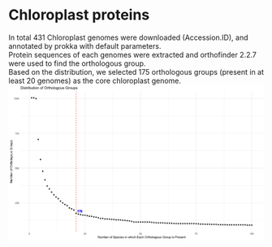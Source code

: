 # Chloroplast proteins   
In total 431 Chloroplast genomes were downloaded (Accession.ID), and annotated by prokka with default parameters.   
Protein sequences of each genomes were extracted and orthofinder 2.2.7 were used to find the orthologous group.   
Based on the distribution, we selected 175 orthologous groups (present in at least 20 genomes) as the core chloroplast genome.   
![Distribution of Orthologous Groups](https://github.com/Wenfei-Xian/Pushing_the_limits_2/blob/main/02.chloroplast/Distribution_of_Orthologous_Groups.png)
